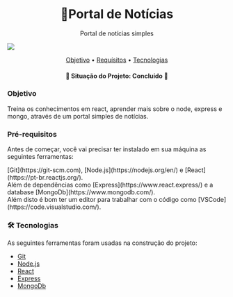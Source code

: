<h1 align="center">
    📰Portal de Notícias
</h1>
<p align="center">Portal de notícias simples</p>

<img src="https://img.shields.io/static/v1?label=PRs&message=Welcome&color=7153h6&style=for-the-badge&logo=GHOST"/>

<p align="center">
 <a href="#objetivo">Objetivo</a> •
 <a href="#requisitos">Requísitos</a> • 
 <a href="#tecnologias">Tecnologias</a>
</p>

<h4 align="center"> 
	🚧  Situação do Projeto: Concluído  🚧
</h4>

### Objetivo
<p id="objetivo">Treina os conhecimentos em react, aprender mais sobre o node, express e mongo, através de um portal simples de notícias.<p/>

### Pré-requisitos

<p id="requisitos">Antes de começar, você vai precisar ter instalado em sua máquina as seguintes ferramentas:</p>
[Git](https://git-scm.com), [Node.js](https://nodejs.org/en/) e [React](https://pt-br.reactjs.org/).
<br/>
Além de dependências como [Express](https://www.react.express/) e a database [MongoDb](https://www.mongodb.com/).
<br/>
Além disto é bom ter um editor para trabalhar com o código como [VSCode](https://code.visualstudio.com/).

### 🛠 Tecnologias

<p id="tecnologias">As seguintes ferramentas foram usadas na construção do projeto:</p>

- [Git](https://git-scm.com)
- [Node.js](https://nodejs.org/en/)
- [React](https://pt-br.reactjs.org/)
- [Express](https://www.react.express/)
- [MongoDb](https://www.mongodb.com/)

